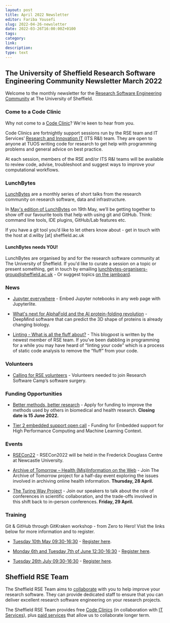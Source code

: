 ```yaml
---
layout: post
title: April 2022 Newsletter
editor: Fariba Yousefi
slug: 2022-04-26-newsletter
date: 2022-03-26T16:00:00Z+0100
tags:
category:
link:
description:
type: text
---
```


## The University of Sheffield Research Software Engineering Community Newsletter March 2022

Welcome to the monthly newsletter for the [Research Software Engineering Community](https://rse.shef.ac.uk/) at The University of Sheffield.


### Come to a Code Clinic

Why not come to a [Code Clinic](https://docs.google.com/forms/d/e/1FAIpQLScGXS55qjU0D0Zcz-KHOVcNTahcr3YC3H0OpoKBo3lWXWED5A/viewform)? We're keen to hear from you.

Code Clinics are fortnightly support sessions run by the RSE team and IT Services’ [Research and Innovation IT](https://www.sheffield.ac.uk/it-services/research) (ITS R&I) team. They are open to anyone at TUOS writing code for research to get help with programming problems and general advice on best practice.

At each session, members of the RSE and/or ITS R&I teams will be available to review code, advise, troubleshoot and suggest ways to improve your computational workflows.


### LunchBytes

[LunchBytes](https://rse.shef.ac.uk/community/lunch-bytes/) are a monthly series of short talks from the research community on research software, data and infrastructure.

In [May's edition of LunchBytes](https://rse.shef.ac.uk/events/lunchbytes-2022-05-19.html) on 19th May, we’ll be getting together to show off our favourite tools that help with using git and GitHub. Think: command line tools, IDE plugins, GitHub/Lab features etc.

If you have a git tool you’d like to let others know about - get in touch with the host at d.wilby [at] sheffield.ac.uk



#### LunchBytes needs YOU!
LunchBytes are organised by and for the research software community at The University of Sheffield. If you'd like to curate a session on a topic or present something, get in touch by emailing [lunchbytes-organisers-group@sheffield.ac.uk](mailto:lunchbytes-organisers-group@sheffield.ac.uk) - Or suggest topics [on the jamboard](https://jamboard.google.com/d/1-51cRf0pwZl8O10CnLeJGAqKcnbww-QGaYjszFK-H38/).


### News

* [Jupyter everywhere](https://blog.jupyter.org/jupyter-everywhere-f8151c2cc6e8) - Embed Jupyter notebooks in any web page with Jupyterlite.

* [What's next for AlphaFold and the AI protein-folding revolution](https://www.nature.com/articles/d41586-022-00997-5) - DeepMind software that can predict the 3D shape of proteins is already changing biology.

* [Linting - What is all the fluff about?](https://rse.shef.ac.uk/blog/2022-04-19-linting/) - This blogpost is written by the newest member of RSE team. If you’ve been dabbling in programming for a while you may have heard of “linting your code” which is a process of static code analysis to remove the “fluff” from your code. 

### Volunteers

* [Calling for RSE volunteers](https://www.software.ac.uk/news/calling-rse-volunteers-join-research-software-camps-software-surgery) - Volunteers needed to join Research Software Camp’s software surgery.


### Funding Opportunities

* [Better methods, better research](https://www.ukri.org/opportunity/better-methods-better-research/) - Apply for funding to improve the methods used by others in biomedical and health research. **Closing date is 15 June 2022.** 

* [Tier 2 embedded support open call](https://rse.shef.ac.uk/collaboration/tier2/) - Funding for Embedded support for High Performance Computing and Machine Learning Context.

### Events
 
* [RSECon22](https://rsecon2022.society-rse.org/) - RSECon2022 will be held in the Frederick Douglass Centre at Newcastle University.

* [Archive of Tomorrow – Health (Mis)Information on the Web](https://www.eventbrite.co.uk/e/archive-of-tomorrow-health-misinformation-on-the-web-tickets-293789350857) - Join The Archive of Tomorrow project for a half-day event exploring the issues involved in archiving online health information. **Thursday, 28 April.**

* [The Turing Way Project](https://twitter.com/turingway/status/1516826435243102212?t=YysHikMGiAIrPp4pAetdVA&s=19) - Join our speakers to talk about the role of conferences in scientific collaboration, and the trade-offs involved in this shift back to in-person conferences. **Friday, 29 April.**

### Training

Git & GitHub through GitKraken workshop - from Zero to Hero! Visit the links below for more information and to register.
* [Tuesday 10th May 09:30-16:30](https://rse.shef.ac.uk/training/workshop/2022-04-05-git-zero-hero) - [Register here](https://www.eventbrite.co.uk/e/git-github-through-gitkraken-from-zero-to-hero-registration-305676375267).

* [Monday 6th and Tuesday 7th of June 12:30-16:30](https://rse.shef.ac.uk/training/workshop/2022-06-06-git-zero-hero) - [Register here](https://www.eventbrite.co.uk/e/git-github-through-gitkraken-from-zero-to-hero-registration-305736765897).

* [Tuesday 26th July 09:30-16:30](https://rse.shef.ac.uk/training/workshop/2022-07-26-git-zero-hero) - [Register here](https://www.eventbrite.co.uk/e/git-github-through-gitkraken-from-zero-to-hero-registration-305733546267).


## Sheffield RSE Team

The Sheffield RSE Team aims to [collaborate](https://rse.shef.ac.uk/collaboration/guide/) with you to help improve your research software.
They can provide dedicated staff to ensure that you can deliver excellent research software engineering on your research projects.

The Sheffield RSE Team provides free [Code Clinics][CCs] (in collaboration with [IT Services][its-res-it]), plus [paid services][rse-service] that allow us to collaborate longer term.

[CCs]: https://rse.shef.ac.uk/support/code-clinic/
[EPCC]: https://www.epcc.ed.ac.uk/
[its-res-it]: https://www.sheffield.ac.uk/it-services/research/
[its-workshops]: https://www.sheffield.ac.uk/it-services/research/one-day-sessions
[rse-service]: https://rse.shef.ac.uk/collaboration/
[rses-mail-list]: https://groups.google.com/a/sheffield.ac.uk/forum/#!forum/rse-group
[rses]: https://rse.shef.ac.uk/
